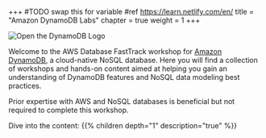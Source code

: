 +++
#TODO swap this for variable
#ref https://learn.netlify.com/en/
title = "Amazon DynamoDB Labs"
chapter = true
weight = 1
+++

![Open the DynamoDB Logo](/images/Amazon-DynamoDB.png)

Welcome to the AWS Database FastTrack workshop for [Amazon DynamoDB](https://docs.aws.amazon.com/amazondynamodb/latest/developerguide/Introduction.html), a cloud-native NoSQL database.
Here you will find a collection of workshops and hands-on content aimed at helping you gain an understanding of DynamoDB features and NoSQL data modeling best practices.

Prior expertise with AWS and NoSQL databases is beneficial but not required to complete this workshop.

Dive into the content: {{% children depth="1" description="true" %}}
